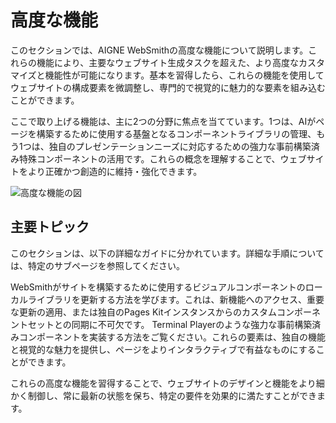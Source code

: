 # 高度な機能

このセクションでは、AIGNE WebSmithの高度な機能について説明します。これらの機能により、主要なウェブサイト生成タスクを超えた、より高度なカスタマイズと機能性が可能になります。基本を習得したら、これらの機能を使用してウェブサイトの構成要素を微調整し、専門的で視覚的に魅力的な要素を組み込むことができます。

ここで取り上げる機能は、主に2つの分野に焦点を当てています。1つは、AIがページを構築するために使用する基盤となるコンポーネントライブラリの管理、もう1つは、独自のプレゼンテーションニーズに対応するための強力な事前構築済み特殊コンポーネントの活用です。これらの概念を理解することで、ウェブサイトをより正確かつ創造的に維持・強化できます。

![高度な機能の図](https://placehold.co/800x400.png)

## 主要トピック

このセクションは、以下の詳細なガイドに分かれています。詳細な手順については、特定のサブページを参照してください。

<x-cards data-columns="2">
  <x-card data-title="コンポーネントの管理" data-icon="lucide:library" data-href="/core-tasks/managing-components">
    WebSmithがサイトを構築するために使用するビジュアルコンポーネントのローカルライブラリを更新する方法を学びます。これは、新機能へのアクセス、重要な更新の適用、または独自のPages Kitインスタンスからのカスタムコンポーネントセットとの同期に不可欠です。
  </x-card>
  <x-card data-title="特殊コンポーネントの使用" data-icon="lucide:star" data-href="/advanced-features/using-special-components">
    Terminal Playerのような強力な事前構築済みコンポーネントを実装する方法をご覧ください。これらの要素は、独自の機能と視覚的な魅力を提供し、ページをよりインタラクティブで有益なものにすることができます。
  </x-card>
</x-cards>

これらの高度な機能を習得することで、ウェブサイトのデザインと機能をより細かく制御し、常に最新の状態を保ち、特定の要件を効果的に満たすことができます。